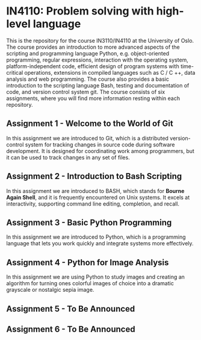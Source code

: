 # IN4110: Problem solving with high-level language
This is the repository for the course IN3110/IN4110 at the University of Oslo.
The course provides an introduction to more advanced aspects of the scripting and programming language Python, e.g. object-oriented programming, regular expressions, interaction with the operating system, platform-independent code, efficient design of program systems with time-critical operations, extensions in compiled languages ​​such as C / C ++, data analysis and web programming. The course also provides a basic introduction to the scripting language Bash, testing and documentation of code, and version control system git. The course consists of six assignments, where you will find more information resting within each repository.

## Assignment 1 - Welcome to the World of Git
In this assignment we are introduced to Git, which is a distributed version-control system for tracking changes in source code during software development. It is designed for coordinating work among programmers, but it can be used to track changes in any set of files.


## Assignment 2 - Introduction to Bash Scripting
In this assignment we are introduced to BASH, which stands for **Bourne Again Shell**, and it is frequently encountered on Unix systems. It excels at interactivity, supporting command line editing, completion, and recall.


## Assignment 3 - Basic Python Programming
In this assignment we are introduced to Python, which is a programming language that lets you work quickly and integrate systems more effectively.


## Assignment 4 - Python for Image Analysis
In this assignment we are using Python to study images and creating an algorithm for turning ones colorful images of choice into a dramatic grayscale or nostalgic sepia image.


## Assignment 5 - To Be Announced


## Assignment 6 - To Be Announced
